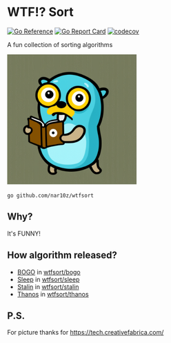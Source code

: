 # WTF!? Sort

[![Go Reference](https://pkg.go.dev/badge/github.com/nar10z/wtfsort.svg)](https://pkg.go.dev/github.com/nar10z/wtfsort)
[![Go Report Card](https://goreportcard.com/badge/github.com/nar10z/wtfsort)](https://goreportcard.com/report/github.com/nar10z/wtfsort)
[![codecov](https://codecov.io/gh/nar10z/wtfsort/graph/badge.svg?token=99SEB923TV)](https://codecov.io/gh/nar10z/wtfsort)

A fun collection of sorting algorithms

<img alt="Logo" height="300" src="./logo.png" title="Logo"/>

```shell
go github.com/nar10z/wtfsort
```

## Why?
It's FUNNY!

## How algorithm released?
 - [BOGO](https://en.wikipedia.org/wiki/Bogosort) in [wtfsort/bogo](https://github.com/nar10z/wtfsort/tree/main/bogo)
 - [Sleep](https://www.geeksforgeeks.org/sleep-sort-king-laziness-sorting-sleeping/) in [wtfsort/sleep](https://github.com/nar10z/wtfsort/tree/main/sleep)
 - [Stalin](https://www.geeksforgeeks.org/add-elements-in-start-to-sort-the-array-variation-of-stalin-sort/) in [wtfsort/stalin](https://github.com/nar10z/wtfsort/tree/main/stalin)
 - [Thanos](https://codegolf.stackexchange.com/questions/182221/implement-the-thanos-sorting-algorithm) in [wtfsort/thanos](https://github.com/nar10z/wtfsort/tree/main/thanos)

## P.S.
For picture thanks for https://tech.creativefabrica.com/